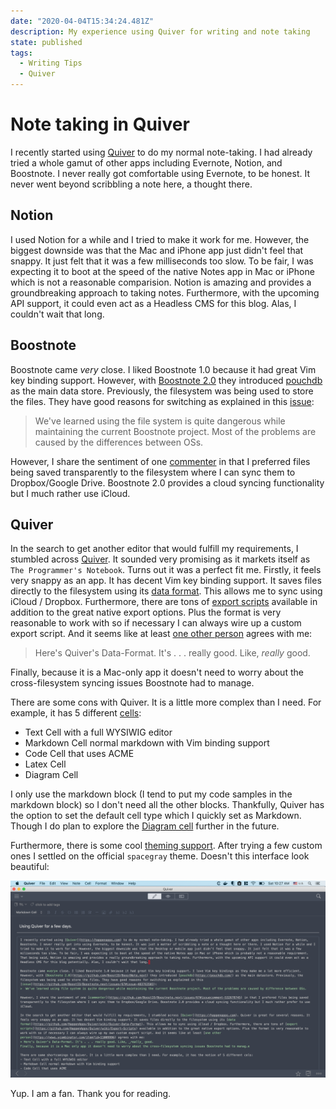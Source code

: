 ```yaml
---
date: "2020-04-04T15:34:24.481Z"
description: My experience using Quiver for writing and note taking
state: published
tags:
  - Writing Tips
  - Quiver
---
```


# Note taking in Quiver

I recently started using [Quiver](https://happenapps.com) to do my normal note-taking. I had already tried a whole gamut of other apps including Evernote, Notion, and Boostnote. I never really got comfortable using Evernote, to be honest. It never went beyond scribbling a note here, a thought there.

## Notion

I used Notion for a while and I tried to make it work for me. However, the biggest downside was that the Mac and iPhone app just didn't feel that snappy. It just felt that it was a few milliseconds too slow. To be fair, I was expecting it to boot at the speed of the native Notes app in Mac or iPhone which is not a reasonable comparision. Notion is amazing and provides a groundbreaking approach to taking notes. Furthermore, with the upcoming API support, it could even act as a Headless CMS for this blog. Alas, I couldn't wait that long.

## Boostnote

Boostnote came *very* close. I liked Boostnote 1.0 because it had great Vim key binding support. However, with [Boostnote 2.0](https://github.com/BoostIO/BoostNote.next) they introduced [pouchdb](https://pouchdb.com/) as the main data store. Previously, the filesystem was being used to store the files. They have good reasons for switching as explained in this [issue](https://github.com/BoostIO/Boostnote.next/issues/67#issue-483763503):
> We've learned using the file system is quite dangerous while maintaining the current Boostnote project. Most of the problems are caused by the differences between OSs.

However, I share the sentiment of one [commenter](https://github.com/BoostIO/Boostnote.next/issues/67#issuecomment-532678745) in that I preferred files being saved transparently to the filesystem where I can sync them to Dropbox/Google Drive. Boostnote 2.0 provides a cloud syncing functionality but I much rather use iCloud.

## Quiver

In the search to get another editor that would fulfill my requirements, I stumbled across [Quiver](https://happenapps.com). It sounded very promising as it markets itself as `The Programmer's Notebook`. Turns out it was a perfect fit me. Firstly, it feels very snappy as an app. It has decent Vim key binding support. It saves files directly to the filesystem using its [data format](https://github.com/HappenApps/Quiver/wiki/Quiver-Data-Format). This allows me to sync using iCloud / Dropbox. Furthermore, there are tons of [export scripts](https://github.com/HappenApps/Quiver/wiki/Export-Scripts) available in addition to the great native export options. Plus the format is very reasonable to work with so if necessary I can always wire up a custom export script. And it seems like at least [one other person](https://news.ycombinator.com/item?id=11009996) agrees with me:
> Here's Quiver's Data-Format. It's . . .  really good. Like, _really_ good.

Finally, because it is a Mac-only app it doesn't need to worry about the cross-filesystem syncing issues Boostnote had to manage.

There are some cons with Quiver. It is a little more complex than I need. For example, it has 5 different [cells](https://github.com/HappenApps/Quiver/wiki/Getting-Started#2---cell-types):

- Text Cell with a full WYSIWIG editor
- Markdown Cell normal markdown with Vim binding support
- Code Cell that uses ACME
- Latex Cell
- Diagram Cell

I only use the markdown block (I tend to put my code samples in the markdown block) so I don't need all the other blocks. Thankfully, Quiver has the option to set the default cell type which I quickly set as Markdown. Though I do plan to explore the [Diagram cell](https://github.com/HappenApps/Quiver/wiki/Getting-Started#diagram-cell) further in the future.

Furthermore, there is some cool [theming support](https://github.com/HappenApps/Quiver/wiki/Themes). After trying a few custom ones I settled on the official `spacegray` theme. Doesn't this interface look beautiful:

![Note Interface](./resources/5w6C13A10149E0B014A5586D91DCFBB62.png)

Yup. I am a fan. Thank you for reading.
